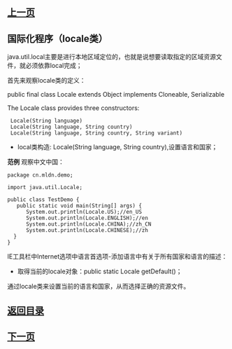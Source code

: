 ## [上一页](course55)
## 国际化程序（locale类）

java.util.local主要是进行本地区域定位的，也就是说想要读取指定的区域资源文件，就必须依靠local完成；

首先来观察locale类的定义：

public final class Locale
extends Object
implements Cloneable, Serializable

The Locale class provides three constructors:

     Locale(String language)
     Locale(String language, String country)
     Locale(String language, String country, String variant)
     
- local类构造: Locale(String language, String country),设置语言和国家；

**范例** 观察中文中国：

    package cn.mldn.demo;

    import java.util.Locale;

    public class TestDemo {
       public static void main(String[] args) {
          System.out.println(Locale.US);//en_US
          System.out.println(Locale.ENGLISH);//en
          System.out.println(Locale.CHINA);//zh_CN
          System.out.println(Locale.CHINESE);//zh
      }
    }
IE工具栏中Internet选项中语言首选项-添加语言中有关于所有国家和语言的描述：

- 取得当前的locale对象：public static Locale getDefault()；

通过locale类来设置当前的语言和国家，从而选择正确的资源文件。


## [返回目录](https://wuchengcheng110120.github.io/aliyunjava3/list)
## [下一页](course57)
